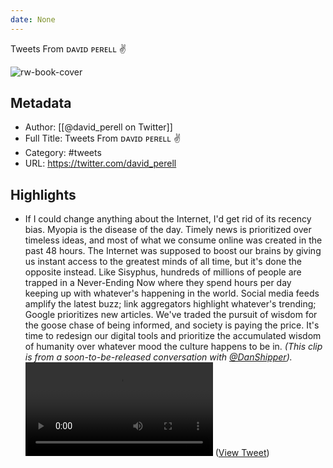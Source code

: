 ```yaml
---
date: None
---
```

Tweets From ᴅᴀᴠɪᴅ ᴘᴇʀᴇʟʟ ✌

![rw-book-cover](https://pbs.twimg.com/profile_images/1759062533078495232/-79hY8EP.jpg)

## Metadata
- Author: [[@david_perell on Twitter]]
- Full Title: Tweets From ᴅᴀᴠɪᴅ ᴘᴇʀᴇʟʟ ✌
- Category: #tweets
- URL: https://twitter.com/david_perell

## Highlights
- If I could change anything about the Internet, I'd get rid of its recency bias. 
  Myopia is the disease of the day.
  Timely news is prioritized over timeless ideas, and most of what we consume online was created in the past 48 hours. 
  The Internet was supposed to boost our brains by giving us instant access to the greatest minds of all time, but it's done the opposite instead. Like Sisyphus, hundreds of millions of people are trapped in a Never-Ending Now where they spend hours per day keeping up with whatever's happening in the world. 
  Social media feeds amplify the latest buzz; link aggregators highlight whatever's trending; Google prioritizes new articles. 
  We've traded the pursuit of wisdom for the goose chase of being informed, and society is paying the price. 
  It's time to redesign our digital tools and prioritize the accumulated wisdom of humanity over whatever mood the culture happens to be in. 
  *(This clip is from a soon-to-be-released conversation with *<a href="https://twitter.com/DanShipper">@DanShipper</a>*).*<video controls><source src="https://video.twimg.com/ext_tw_video/1740964565112815616/pu/vid/avc1/774x444/YCHNN6Xj2NDCUkI4.mp4?tag=12" type="video/mp4"><source src="https://video.twimg.com/ext_tw_video/1740964565112815616/pu/pl/ziYxj88AktOEHPm4.m3u8?tag=12&container=fmp4" type="application/x-mpegURL"><source src="https://video.twimg.com/ext_tw_video/1740964565112815616/pu/vid/avc1/470x270/HkIPBPEPMeGoDr6T.mp4?tag=12" type="video/mp4">Your browser does not support the video tag.</video> ([View Tweet](https://twitter.com/david_perell/status/1740970102676172855))
